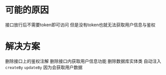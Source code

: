 # 可能的原因
接口放行后不需要token即可访问
但是没有token也就无法获取用户信息与鉴权

# 解决方案
删除接口上的鉴权注解
删除接口内获取用户信息功能
删除数据库实体类 自动注入 `createBy` `updateBy` 因为会获取用户数据